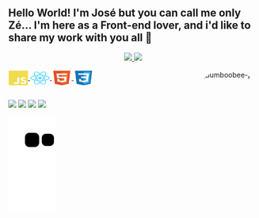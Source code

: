 ## Hello World! I'm José but you can call me only Zé... I'm here as a Front-end lover, and i'd like to share my work with you all 🐋
<div align="center">
  <a href="https://github.com/Bumboobee">
  <img height="180em" src="https://github-readme-stats.vercel.app/api?username=Bumboobee&show_icons=true&theme=merko&include_all_commits=true&count_private=true"/>
  <img height="160em" src="https://github-readme-stats.vercel.app/api/top-langs/?username=Bumboobee&layout=compact&langs_count=7&theme=merko"/>
</div>
  
  
<div style="display: inline_block"><br>
  <img align="center" alt="Bumboobee-Js" height="30" width="40" src="https://raw.githubusercontent.com/devicons/devicon/master/icons/javascript/javascript-plain.svg">
  <img align="center" alt="Bumboobee-React" height="30" width="40" src="https://raw.githubusercontent.com/devicons/devicon/master/icons/react/react-original.svg">
  <img align="center" alt="Bumboobee-HTML" height="30" width="40" src="https://raw.githubusercontent.com/devicons/devicon/master/icons/html5/html5-original.svg">
  <img align="center" alt="Bumboobee-CSS" height="30" width="40" src="https://raw.githubusercontent.com/devicons/devicon/master/icons/css3/css3-original.svg">
  <img align="right" alt="Bumboobee-pic" height="150" style="border-radius:50px" style="border: 40px" style="border-color:black" src="https://i.pinimg.com/originals/b4/31/e1/b431e16582f1f89c6714d8a1e7da1c1d.gif?width=676&height=676">
</div>
  
  ##
 
<div> 
  <a href="https://www.instagram.com/silva.j0se/" target="_blank"><img src="https://img.shields.io/badge/-Instagram-%23E4405F?style=for-the-badge&logo=instagram&logoColor=white" target="_blank"></a>
 <a href="https://discord.gg/gZfUKBRb" target="_blank"><img src="https://img.shields.io/badge/Discord-7289DA?style=for-the-badge&logo=discord&logoColor=white" target="_blank"></a> 
  <a href = "mailto:juniorsilva240803@gmail.com"><img src="https://img.shields.io/badge/-Gmail-%23333?style=for-the-badge&logo=gmail&logoColor=white" target="_blank"></a>
  <a href="https://www.linkedin.com/in/jos%C3%A9-aparecido-ba0564202" target="_blank"><img src="https://img.shields.io/badge/-LinkedIn-%230077B5?style=for-the-badge&logo=linkedin&logoColor=white=backgroundcolor=black" target="_blank"></a> 
 
  ![Snake animation](https://github.com/Bumboobee/Bumboobee/blob/output/github-contribution-grid-snake.svg)
 
</div>

